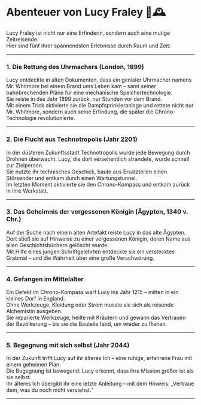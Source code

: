 # Abenteuer von Lucy Fraley 🔧🕰️

Lucy Fraley ist nicht nur eine Erfinderin, sondern auch eine mutige Zeitreisende.  
Hier sind fünf ihrer spannendsten Erlebnisse durch Raum und Zeit:

---

### 1. Die Rettung des Uhrmachers (London, 1899)

Lucy entdeckte in alten Dokumenten, dass ein genialer Uhrmacher namens Mr. Whitmore bei einem Brand ums Leben kam – samt seiner bahnbrechenden Pläne für eine mechanische Speichertechnologie.  
Sie reiste in das Jahr 1899 zurück, nur Stunden vor dem Brand.  
Mit einem Trick aktivierte sie die Dampfsprinkleranlage und rettete nicht nur Mr. Whitmore, sondern auch seine Erfindung, die später die Chrono-Technologie revolutionierte.

---

### 2. Die Flucht aus Technotropolis (Jahr 2201)

In der düsteren Zukunftsstadt Technotropolis wurde jede Bewegung durch Drohnen überwacht. Lucy, die dort versehentlich strandete, wurde schnell zur Zielperson.  
Sie nutzte ihr technisches Geschick, baute aus Ersatzteilen einen Störsender und entkam durch einen Wartungstunnel.  
Im letzten Moment aktivierte sie den Chrono-Kompass und entkam zurück in ihre Werkstatt.

---

### 3. Das Geheimnis der vergessenen Königin (Ägypten, 1340 v. Chr.)

Auf der Suche nach einem alten Artefakt reiste Lucy in das alte Ägypten.  
Dort stieß sie auf Hinweise zu einer vergessenen Königin, deren Name aus allen Geschichtsbüchern gelöscht wurde.  
Mit Hilfe eines jungen Schriftgelehrten entdeckte sie ein verstecktes Grabmal – und die Wahrheit über eine große Verschwörung.

---

### 4. Gefangen im Mittelalter

Ein Defekt im Chrono-Kompass warf Lucy ins Jahr 1215 – mitten in ein kleines Dorf in England.  
Ohne Werkzeuge, Kleidung oder Strom musste sie sich als reisende Alchemistin ausgeben.  
Sie reparierte Werkzeuge, heilte mit Kräutern und gewann das Vertrauen der Bevölkerung – bis sie die Bauteile fand, um wieder zu fliehen.

---

### 5. Begegnung mit sich selbst (Jahr 2044)

In der Zukunft trifft Lucy auf ihr älteres Ich – eine ruhige, erfahrene Frau mit einem geheimen Plan.  
Die Begegnung ist bewegend: Lucy erkennt, dass ihre Mission größer ist als sie selbst.  
Ihr älteres Ich übergibt ihr eine letzte Anleitung – mit dem Hinweis: „Vertraue dem, was du noch nicht verstehst.“

---
